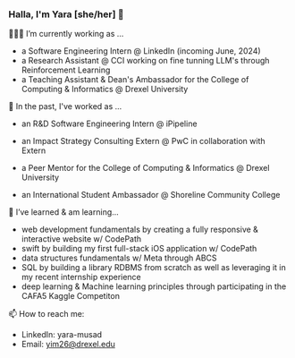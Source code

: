 ### Halla, I'm Yara [she/her] 👋

<!-- Fun fact: ... -->

👩🏽‍💻 I’m currently working as ... 
  - a Software Engineering Intern @ LinkedIn (incoming June, 2024)
  - a Research Assistant @ CCI working on fine tunning LLM's through Reinforcement Learning
  - a Teaching Assistant  & Dean's Ambassador for the College of Computing & Informatics @ Drexel University

    
🔭 In the past, I've worked as ...
  - an R&D Software Engineering Intern @ iPipeline
  - an Impact Strategy Consulting Extern @ PwC in collaboration with Extern
  - a Peer Mentor for the College of Computing & Informatics @ Drexel University

  - an International Student Ambassador @ Shoreline Community College

🌱 I’ve learned & am learning...
  - web development fundamentals by creating a fully responsive & interactive website w/ CodePath
  - swift by building my first full-stack iOS application w/ CodePath
  - data structures fundamentals w/ Meta through ABCS
  - SQL by building a library RDBMS from scratch as well as leveraging it in my recent internship experience
  - deep learning & Machine learning principles through participating in the CAFA5 Kaggle Competiton 

 📫 How to reach me:
 - LinkedIn: yara-musad
 - Email: yim26@drexel.edu



